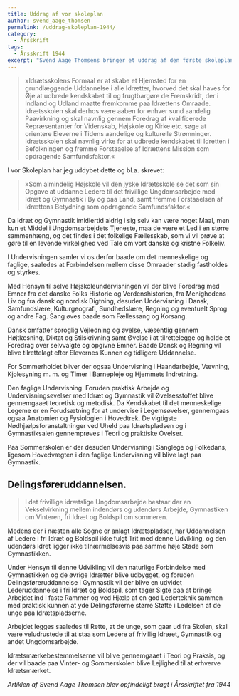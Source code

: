 ```yaml
---
title: Uddrag af vor skoleplan
author: svend_aage_thomsen
permalink: /uddrag-skoleplan-1944/
category:
  - Årsskrift
tags:
  - Årsskrift 1944
excerpt: "Svend Aage Thomsens bringer et uddrag af den første skoleplan for Den Jyske Idrætsskole."
---
```


> »Idrætsskolens Formaal er at skabe et Hjemsted for en grundlæggende Uddannelse i alle Idrætter, hvorved det skal haves for Øje at udbrede kendskabet til og frugtbargøre de Fremskridt, der i Indland og Udland maatte fremkomme paa Idrættens Omraade. Idrætsskolen skal derhos være aaben for enhver sund aandelig Paavirkning og skal navnlig gennem Foredrag af kvalificerede Repræsentanter for Videnskab, Højskole og Kirke etc. søge at orientere Eleverne i Tidens aandelige og kulturelle Strømninger. Idrætsskolen skal navnlig virke for at udbrede kendskabet til Idretten i Befolkningen og fremme Forstaaelse af Idrættens Mission som opdragende Samfundsfaktor.«

I vor Skoleplan har jeg uddybet dette og bl.a. skrevet: 

> »Som almindelig Højskole vil den jyske Idrætsskole se det som sin Opgave at uddanne Ledere til det frivillige Ungdomsarbejde med Idræt og Gymnastik i By og paa Land, samt fremme Forstaaelsen af Idrættens Betydning som opdragende Samfundsfaktor.«

Da Idræt og Gymnastik imidlertid aldrig i sig selv kan være noget Maal, men kun et Middel i Ungdomsarbejdets Tjeneste, maa de være et Led i en større sammenhæng, og det findes i det folkelige Fællesskab, som vi vil prøve at gøre til en levende virkelighed ved Tale om vort danske og kristne Folkeliv.

I Undervisningen samler vi os derfor baade om det menneskelige og faglige, saaledes at Forbindelsen mellem disse Omraader stadig fastholdes og styrkes.

Med Hensyn til selve Højskoleundervisningen vil der blive Foredrag med Emner fra det danske Folks Historie og Verdenshistorien, fra Menighedens Liv og fra dansk og nordisk Digtning, desuden Undervisning i Dansk, Samfundslære, Kulturgeografi, Sundhedslære, Regning og eventuelt Sprog og andre Fag. Sang øves baade som Fællessang og Korsang.

Dansk omfatter sproglig Vejledning og øvelse, væsentlig gennem Højtlæsning, Diktat og Stilskrivning samt Øvelse i at tilrettelegge og holde et Foredrag over selvvalgte og opgivne Emner. Baade Dansk og Regning vil blive tilrettelagt efter Elevernes Kunnen og tidligere Uddannelse.

For Sommerholdet bliver der ogsaa Undervisning i Haandarbejde, Vævning, Kjolesyning m. m. og Timer i Barnepleje og Hjemmets Indretning.

Den faglige Undervisning. Foruden praktisk Arbejde og Undervisningsøvelser med Idræt og Gymnastik vil Øvelsesstoffet blive gennemgaaet teoretisk og metodisk. Da Kendskabet til det menneskelige Legeme er en Forudsætning for at undervise i Legemsøvelser, gennemgaas ogsaa Anatomien og Fysiologien i Hovedtrek. De vigtigste Nødhjælpsforanstaltninger ved Uheld paa Idrætspladsen og i Gymnastiksalen gennemprøves i Teori og praktiske Ovelser.

Paa Sommerskolen er der desuden Undervisning i Sanglege og Folkedans, ligesom Hovedvægten i den faglige Undervisning vil blive lagt paa Gymnastik.

## Delingsføreruddannelsen. 

> I det frivillige idrætslige Ungdomsarbejde bestaar der en Vekselvirkning mellem indendørs og udendørs Arbejde, Gymnastiken om Vinteren, fri Idræt og Boldspil om sommeren.

Medens der i næsten alle Sogne er anlagt Idrætspladser, har Uddannelsen af Ledere i fri Idræt og Boldspil ikke fulgt Trit med denne Udvikling, og den udendørs Idret ligger ikke tilnærmelsesvis paa samme høje Stade som Gymnastikken.

Under Hensyn til denne Udvikling vil den naturlige Forbindelse med Gymnastikken og de øvrige Idrætter blive udbygget, og foruden Delingsføreruddannelse i Gymnastik vil der blive en udvidet Lederuddannelse i fri Idræt og Boldspil, som tager Sigte paa at bringe Arbejdet ind i faste Rammer og ved Hjælp af en god Lederteknik sammen med praktisk kunnen at yde Delingsførerne større Støtte i Ledelsen af de unge paa Idrætspladserne.

Arbejdet legges saaledes til Rette, at de unge, som gaar ud fra Skolen, skal være veludrustede til at staa som Ledere af frivillig Idræet, Gymnastik og andet Ungdomsarbejde.

Idrætsmærkebestemmelserne vil blive gennemgaaet i Teori og Praksis, og der vil baade paa Vinter- og Sommerskolen blive Lejlighed til at erhverve Idrætsmærket.

_Artiklen af Svend Aage Thomsen blev opfindeligt bragt i Årsskriftet fra 1944_
